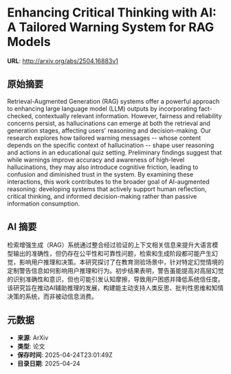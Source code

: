 # Enhancing Critical Thinking with AI: A Tailored Warning System for RAG Models

**URL**: http://arxiv.org/abs/2504.16883v1

## 原始摘要

Retrieval-Augmented Generation (RAG) systems offer a powerful approach to
enhancing large language model (LLM) outputs by incorporating fact-checked,
contextually relevant information. However, fairness and reliability concerns
persist, as hallucinations can emerge at both the retrieval and generation
stages, affecting users' reasoning and decision-making. Our research explores
how tailored warning messages -- whose content depends on the specific context
of hallucination -- shape user reasoning and actions in an educational quiz
setting. Preliminary findings suggest that while warnings improve accuracy and
awareness of high-level hallucinations, they may also introduce cognitive
friction, leading to confusion and diminished trust in the system. By examining
these interactions, this work contributes to the broader goal of AI-augmented
reasoning: developing systems that actively support human reflection, critical
thinking, and informed decision-making rather than passive information
consumption.


## AI 摘要

检索增强生成（RAG）系统通过整合经过验证的上下文相关信息来提升大语言模型输出的准确性，但仍存在公平性和可靠性问题，检索和生成阶段都可能产生幻觉，影响用户推理和决策。本研究探讨了在教育测验场景中，针对特定幻觉情境的定制警告信息如何影响用户推理和行为。初步结果表明，警告虽能提高对高层幻觉的识别准确性和意识，但也可能引发认知摩擦，导致用户困惑并降低系统信任度。该研究旨在推动AI辅助推理的发展，构建能主动支持人类反思、批判性思维和知情决策的系统，而非被动信息消费。

## 元数据

- **来源**: ArXiv
- **类型**: 论文
- **保存时间**: 2025-04-24T23:01:49Z
- **目录日期**: 2025-04-24
